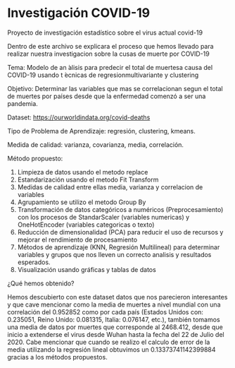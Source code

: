 # Investigación COVID-19
 Proyecto de investigación estadístico sobre el virus actual covid-19

Dentro de este archivo se explicara el proceso que hemos llevado para realizar nuestra investigacion sobre la cusas de muerte por COVID-19

Tema: Modelo de an ́alisis para predecir el total de muertesa causa del COVID-19 usando t ́ecnicas de regresionmultivariante y clustering

Objetivo: Determinar las variables que mas se correlacionan segun el total de muertes por países desde que la enfermedad comenzó a ser una pandemia.

Dataset: https://ourworldindata.org/covid-deaths

Tipo de Problema de Aprendizaje: regresión, clustering, kmeans.

Medida de calidad: varianza, covarianza, media, correlación. 

Método propuesto: 

1.	Limpieza de datos usando el metodo replace
2.	Estandarización usando el metodo Fit Transform
3.	Medidas de calidad entre ellas media, varianza y correlacion de variables
4.	Agrupamiento se utilizo el metodo Group By
5.	Transformación de datos categóricos a numéricos (Preprocesamiento) con los procesos de StandarScaler (variables numericas) y OneHotEncoder (variables categoricas o texto)
6.	Reducción de dimensionalidad (PCA) para reducir el uso de recursos y mejorar el rendimiento de procesamiento
7.	Métodos de aprendizaje (KNN, Regresión Multilineal) para determinar variables y grupos que nos lleven un correcto analisis y resultados esperados.
8.	Visualización usando gráficas y tablas de datos

¿Qué hemos obtenido? 

Hemos descubierto con este dataset datos que nos parecieron interesantes y que cave mencionar como la media de muertes a nivel mundial con una correlación del 0.952852 como por cada país (Estados Unidos con: 0.235051, Reino Unido: 0.081315, Italia: 0.076147, etc.), también tomamos una media de datos por muertes que corresponde al 2468.412, desde que inicio a extenderse el virus desde Wuhan hasta la fecha del 22 de Julio del 2020.
Cabe mencionar que cuando se realizo el calculo de error de la media utilizando la regresión lineal obtuvimos un 0.13373741142399884 gracias a los métodos propuestos.
